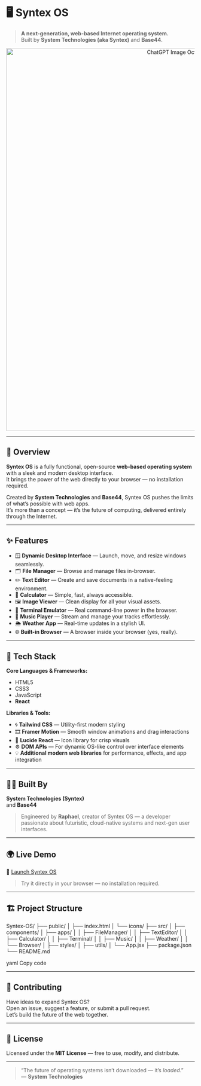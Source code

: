 # 🖥️ Syntex OS

> **A next-generation, web-based Internet operating system.**  
> Built by **System Technologies (aka Syntex)** and **Base44**.

<p align="center">
  <img width="1024" height="1024" alt="ChatGPT Image Oct 20, 2025, 03_59_21 PM" src="https://github.com/user-attachments/assets/1570fa1b-9c2b-4bad-890d-e2b9bce403bd" alt="Syntex OS Logo" width="200"/>
</p>

---

## 🚀 Overview

**Syntex OS** is a fully functional, open-source **web-based operating system** with a sleek and modern desktop interface.  
It brings the power of the web directly to your browser — no installation required.

Created by **System Technologies** and **Base44**, Syntex OS pushes the limits of what’s possible with web apps.  
It’s more than a concept — it’s the future of computing, delivered entirely through the Internet.

---

## ✨ Features

- 🪟 **Dynamic Desktop Interface** — Launch, move, and resize windows seamlessly.  
- 🗂️ **File Manager** — Browse and manage files in-browser.  
- ✏️ **Text Editor** — Create and save documents in a native-feeling environment.  
- 🧮 **Calculator** — Simple, fast, always accessible.  
- 🖼️ **Image Viewer** — Clean display for all your visual assets.  
- 🧠 **Terminal Emulator** — Real command-line power in the browser.  
- 🎵 **Music Player** — Stream and manage your tracks effortlessly.  
- 🌦️ **Weather App** — Real-time updates in a stylish UI.  
- 🌐 **Built-in Browser** — A browser inside your browser (yes, really).

---

## 🧰 Tech Stack

**Core Languages & Frameworks:**
- HTML5  
- CSS3  
- JavaScript  
- **React**

**Libraries & Tools:**
- 🌀 **Tailwind CSS** — Utility-first modern styling  
- 🎞️ **Framer Motion** — Smooth window animations and drag interactions  
- 🧩 **Lucide React** — Icon library for crisp visuals  
- ⚙️ **DOM APIs** — For dynamic OS-like control over interface elements  
- 💡 **Additional modern web libraries** for performance, effects, and app integration

---

## 🧑‍💻 Built By

**System Technologies (Syntex)**  
and **Base44**

> Engineered by **Raphael**, creator of Syntex OS — a developer passionate about futuristic, cloud-native systems and next-gen user interfaces.

---

## 🌍 Live Demo

🔗 [Launch Syntex OS](https://syntex-os.base44.app/)

> Try it directly in your browser — no installation required.

---

## 🏗️ Project Structure

Syntex-OS/
├── public/
│ ├── index.html
│ └── icons/
├── src/
│ ├── components/
│ ├── apps/
│ │ ├── FileManager/
│ │ ├── TextEditor/
│ │ ├── Calculator/
│ │ ├── Terminal/
│ │ ├── Music/
│ │ ├── Weather/
│ │ └── Browser/
│ ├── styles/
│ ├── utils/
│ └── App.jsx
├── package.json
└── README.md

yaml
Copy code

---

## 🤝 Contributing

Have ideas to expand Syntex OS?  
Open an issue, suggest a feature, or submit a pull request.  
Let’s build the future of the web together.

---

## 📜 License

Licensed under the **MIT License** — free to use, modify, and distribute.

---

> “The future of operating systems isn’t downloaded — it’s *loaded*.”  
> — **System Technologies**
